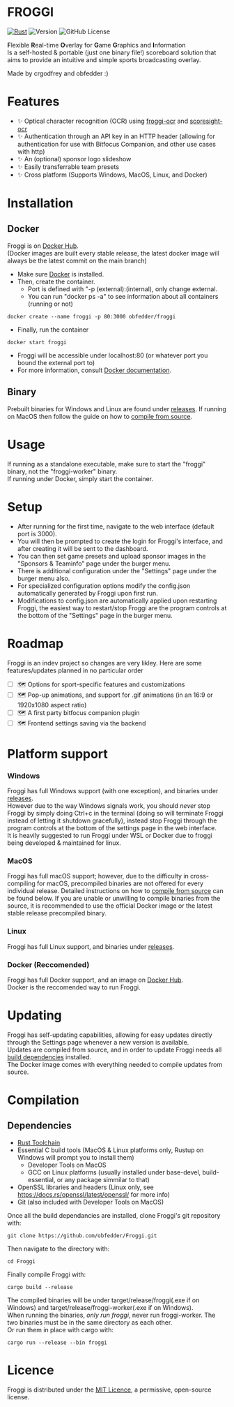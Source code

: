 # FROGGI
[![Rust](https://github.com/obfedder/Froggi/actions/workflows/rust.yml/badge.svg)](https://github.com/obfedder/Froggi/actions/workflows/rust.yml)
![Version](https://img.shields.io/badge/version-2.0.0-blue) ![GitHub License](https://img.shields.io/github/license/obfedder/froggi)

**F**lexible **R**eal-time **O**verlay for **G**ame **G**raphics and **I**nformation  
Is a self-hosted & portable (just one binary file!) scoreboard solution that aims to provide an intuitive and simple sports broadcasting overlay.

Made by crgodfrey and obfedder :)

# Features
 - ✨ Optical character recognition (OCR) using [froggi-ocr](https://github.com/obfedder/froggi-ocr) and [scoresight-ocr](https://github.com/locaal-ai/scoresight)
 - ✨ Authentication through an API key in an HTTP header (allowing for authentication for use with Bitfocus Companion, and other use cases with http)
 - ✨ An (optional) sponsor logo slideshow
 - ✨ Easily transferrable team presets
 - ✨ Cross platform (Supports Windows, MacOS, Linux, and Docker)

# Installation
## Docker
Froggi is on [Docker Hub](https://hub.docker.com/repository/docker/obfedder/froggi/general).  
(Docker images are built every stable release, the latest docker image will always be the latest commit on the main branch)  
- Make sure [Docker](https://www.docker.com/get-started/) is installed.
- Then, create the container.
  - Port is defined with "-p (external):(internal), only change external.
  - You can run "docker ps -a" to see information about all containers (running or not)
```
docker create --name froggi -p 80:3000 obfedder/froggi
```
- Finally, run the container
```
docker start froggi
```
- Froggi will be accessible under localhost:80 (or whatever port you bound the external port to)
- For more information, consult [Docker documentation](https://docs.docker.com/).

## Binary
Prebuilt binaries for Windows and Linux are found under [releases](https://github.com/obfedder/Froggi/releases). If running on MacOS then follow the guide on how to [compile from source](https://github.com/obfedder/Froggi/#compilation).  

# Usage
If running as a standalone executable, make sure to start the "froggi" binary, not the "froggi-worker" binary.  
If running under Docker, simply start the container.  

# Setup
- After running for the first time, navigate to the web interface (default port is 3000).  
- You will then be prompted to create the login for Froggi's interface, and after creating it will be sent to the dashboard.  
- You can then set game presets and upload sponsor images in the "Sponsors & Teaminfo" page under the burger menu.  
- There is additional configuration under the "Settings" page under the burger menu also.
- For specialized configuration options modify the config.json automatically generated by Froggi upon first run.  
- Modifications to config.json are automatically applied upon restarting Froggi, the easiest way to restart/stop Froggi are the program controls at the bottom of the "Settings" page in the burger menu.  

# Roadmap
Froggi is an indev project so changes are very likley.
Here are some features/updates planned in no particular order
 - [ ] 🗺️ Options for sport-specific features and customizations
 - [ ] 🗺️ Pop-up animations, and support for .gif animations (in an 16:9 or 1920x1080 aspect ratio)
 - [ ] 🗺️ A first party bitfocus companion plugin
 - [ ] 🗺️ Frontend settings saving via the backend

# Platform support
### Windows
Froggi has full Windows support (with one exception), and binaries under [releases](https://github.com/obfedder/Froggi/releases).  
However due to the way Windows signals work, you should _never_ stop Froggi by simply doing Ctrl+c in the terminal (doing so will terminate Froggi instead of letting it shutdown gracefully), instead stop Froggi through the program controls at the bottom of the settings page in the web interface.  
It is heavily suggested to run Froggi under WSL or Docker due to froggi being developed & maintained for linux.

### MacOS
Froggi has full macOS support; however, due to the difficulty in cross-compiling for macOS, precompiled binaries are not offered for every individual release. Detailed instructions on how to [compile from source](https://github.com/obfedder/Froggi/#compilation) can be found below.
If you are unable or unwilling to compile binaries from the source, it is recommended to use the official Docker image or the latest stable release precompiled binary.


### Linux
Froggi has full Linux support, and binaries under [releases](https://github.com/obfedder/Froggi/releases).

### Docker (Reccomended)
Froggi has full Docker support, and an image on [Docker Hub](https://hub.docker.com/repository/docker/obfedder/froggi/general).  
Docker is the reccomended way to run Froggi.  

# Updating
Froggi has self-updating capabilities, allowing for easy updates directly through the Settings page whenever a new version is available.  
Updates are compiled from source, and in order to update Froggi needs all [build dependencies](https://github.com/obfedder/Froggi/#dependencies) installed.  
The Docker image comes with everything needed to compile updates from source.  

# Compilation 
## Dependencies
 - [Rust Toolchain](https://rustup.rs)
 - Essential C build tools (MacOS & Linux platforms only, Rustup on Windows will prompt you to install them)
     - Developer Tools on MacOS
     - GCC on Linux platforms (usually installed under base-devel, build-essential, or any package simmilar to that)
 - OpenSSL libraries and headers (Linux only, see https://docs.rs/openssl/latest/openssl/ for more info)
 - Git (also included with Developer Tools on MacOS)

Once all the build dependancies are installed, clone Froggi's git repository with:
```
git clone https://github.com/obfedder/Froggi.git
```
Then navigate to the directory with:
```
cd Froggi
```
Finally compile Froggi with:
```
cargo build --release
```
The compiled binaries will be under target/release/froggi(.exe if on Windows) and target/release/froggi-worker(.exe if on Windows).  
When running the binaries, _only run froggi_, never run froggi-worker. The two binaries must be in the same directory as each other.  
Or run them in place with cargo with:
```
cargo run --release --bin froggi
```

# Licence
Froggi is distributed under the [MIT Licence](https://mit-license.org/), a permissive, open-source license. 
